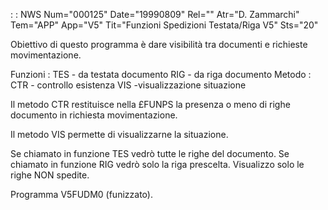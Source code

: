  :  : NWS Num="000125" Date="19990809" Rel="" Atr="D. Zammarchi" Tem="APP" App="V5" Tit="Funzioni Spedizioni Testata/Riga V5" Sts="20"

Obiettivo di questo programma è dare visibilità tra documenti e richieste movimentazione.

Funzioni :  TES - da testata documento
                   RIG - da riga documento
Metodo :  CTR - controllo esistenza
                   VIS -visualizzazione situazione

Il metodo CTR restituisce nella £FUNPS la presenza o meno di righe documento in richiesta movimentazione.

Il metodo VIS permette di visualizzarne la situazione.

Se chiamato in funzione TES vedrò tutte le righe del documento.
Se chiamato in funzione RIG vedrò solo la riga prescelta.
Visualizzo solo le righe NON spedite.

Programma V5FUDM0 (funizzato).



